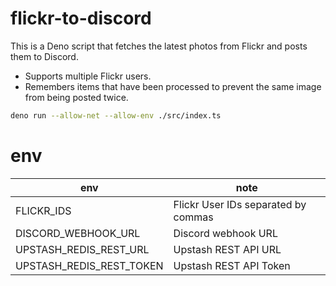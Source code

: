 # flickr-to-discord

This is a Deno script that fetches the latest photos from Flickr and posts them to Discord.  

* Supports multiple Flickr users.
* Remembers items that have been processed to prevent the same image from being posted twice.

```sh
deno run --allow-net --allow-env ./src/index.ts
```

# env

| env                      | note                                |
| ------------------------ | ----------------------------------- |
| FLICKR_IDS               | Flickr User IDs separated by commas |
| DISCORD_WEBHOOK_URL      | Discord webhook URL                 |
| UPSTASH_REDIS_REST_URL   | Upstash REST API URL                |
| UPSTASH_REDIS_REST_TOKEN | Upstash REST API Token              |
